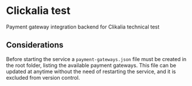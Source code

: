 # Clickalia test

Payment gateway integration backend for Clikalia technical test

## Considerations

Before starting the service a `payment-gateways.json` file must be created in the root folder, listing the available payment gateways. This file can be updated at anytime without the need of restarting the service, and it is excluded from version control.
